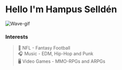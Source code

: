 # Hello I'm Hampus Selldén

![Wave-gif](https://media.giphy.com/media/8vc2rMUDjhy6Y/giphy.gif)

### Interests
> :football: NFL - Fantasy Football  
> :headphones: Music - EDM, Hip-Hop and Punk  
> :desktop_computer: Video Games - MMO-RPGs and ARPGs  

